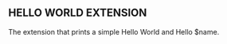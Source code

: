 HELLO WORLD EXTENSION
--------------------------------------------------
The extension that prints a simple Hello World and Hello $name.